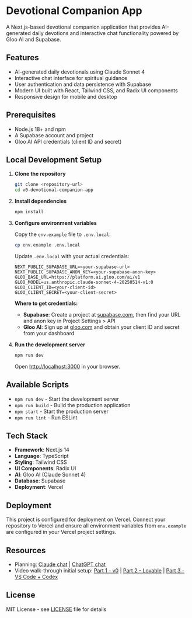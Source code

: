 # Devotional Companion App

A Next.js-based devotional companion application that provides AI-generated daily devotions and interactive chat functionality powered by Gloo AI and Supabase.

## Features

- AI-generated daily devotionals using Claude Sonnet 4
- Interactive chat interface for spiritual guidance
- User authentication and data persistence with Supabase
- Modern UI built with React, Tailwind CSS, and Radix UI components
- Responsive design for mobile and desktop

## Prerequisites

- Node.js 18+ and npm
- A Supabase account and project
- Gloo AI API credentials (client ID and secret)

## Local Development Setup

1. **Clone the repository**
   ```bash
   git clone <repository-url>
   cd v0-devotional-companion-app
   ```

2. **Install dependencies**
   ```bash
   npm install
   ```

3. **Configure environment variables**

   Copy the `env.example` file to `.env.local`:
   ```bash
   cp env.example .env.local
   ```

   Update `.env.local` with your actual credentials:
   ```
   NEXT_PUBLIC_SUPABASE_URL=<your-supabase-url>
   NEXT_PUBLIC_SUPABASE_ANON_KEY=<your-supabase-anon-key>
   GLOO_BASE_URL=https://platform.ai.gloo.com/ai/v1
   GLOO_MODEL=us.anthropic.claude-sonnet-4-20250514-v1:0
   GLOO_CLIENT_ID=<your-client-id>
   GLOO_CLIENT_SECRET=<your-client-secret>
   ```

   **Where to get credentials:**
   - **Supabase**: Create a project at [supabase.com](https://supabase.com), then find your URL and anon key in Project Settings > API
   - **Gloo AI**: Sign up at [gloo.com](https://gloo.com) and obtain your client ID and secret from your dashboard

4. **Run the development server**
   ```bash
   npm run dev
   ```

   Open [http://localhost:3000](http://localhost:3000) in your browser.

## Available Scripts

- `npm run dev` - Start the development server
- `npm run build` - Build the production application
- `npm start` - Start the production server
- `npm run lint` - Run ESLint

## Tech Stack

- **Framework**: Next.js 14
- **Language**: TypeScript
- **Styling**: Tailwind CSS
- **UI Components**: Radix UI
- **AI**: Gloo AI (Claude Sonnet 4)
- **Database**: Supabase
- **Deployment**: Vercel

## Deployment

This project is configured for deployment on Vercel. Connect your repository to Vercel and ensure all environment variables from `env.example` are configured in your Vercel project settings.

## Resources
- Planning: [Claude chat](https://claude.ai/share/83f6a8ac-fd62-4c7a-82aa-5517a4b501a6) | [ChatGPT chat](https://chatgpt.com/share/68db3caf-54d0-8000-b855-d90ea18fdbdb)
- Video walk-through initial setup: [Part 1 - v0](https://youtu.be/4FzbxN2QPvU) | [Part 2 - Lovable](https://youtu.be/bsPGJMWYTQA) | [Part 3 - VS Code + Codex](https://youtu.be/3Pdf4tG0s8M)

## License

MIT License - see [LICENSE](LICENSE) file for details

